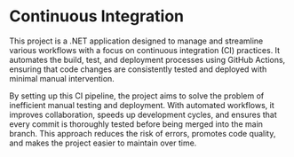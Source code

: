 # Continuous Integration

This project is a .NET application designed to manage and streamline various workflows with a focus on continuous integration (CI) practices. It automates the build, test, and deployment processes using GitHub Actions, ensuring that code changes are consistently tested and deployed with minimal manual intervention.

By setting up this CI pipeline, the project aims to solve the problem of inefficient manual testing and deployment. With automated workflows, it improves collaboration, speeds up development cycles, and ensures that every commit is thoroughly tested before being merged into the main branch. This approach reduces the risk of errors, promotes code quality, and makes the project easier to maintain over time.


